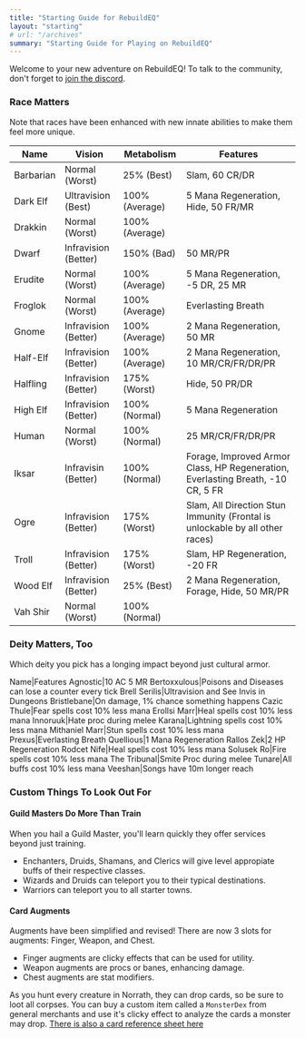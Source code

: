```yaml
---
title: "Starting Guide for RebuildEQ"
layout: "starting"
# url: "/archives"
summary: "Starting Guide for Playing on RebuildEQ"
---
```


Welcome to your new adventure on RebuildEQ! To talk to the community, don't forget to [join the discord](https://discord.gg/0lwW4DnAyID7E7wi).

### Race Matters

Note that races have been enhanced with new innate abilities to make them feel more unique.

Name|Vision|Metabolism|Features
--|--|--|--
Barbarian|Normal (Worst)|25% (Best)|Slam, 60 CR/DR
Dark Elf|Ultravision (Best)|100% (Average)|5 Mana Regeneration, Hide, 50 FR/MR
Drakkin|Normal (Worst)|100% (Average)|
Dwarf|Infravision (Better)|150% (Bad)|50 MR/PR
Erudite|Normal (Worst)|100% (Average)|5 Mana Regeneration, -5 DR, 25 MR
Froglok|Normal (Worst)|100% (Average)|Everlasting Breath
Gnome|Infravision (Better)|100% (Average)|2 Mana Regeneration, 50 MR
Half-Elf|Infravision (Better)|100% (Average)|2 Mana Regeneration, 10 MR/CR/FR/DR/PR
Halfling|Infravision (Better)|175% (Worst)|Hide, 50 PR/DR
High Elf|Infravision (Better)|100% (Normal)|5 Mana Regeneration
Human|Normal (Worst)|100% (Normal)|25 MR/CR/FR/DR/PR
Iksar|Infravisin (Better)|100% (Normal)|Forage, Improved Armor Class, HP Regeneration, Everlasting Breath, -10 CR, 5 FR
Ogre|Infravision (Better)|175% (Worst)|Slam, All Direction Stun Immunity (Frontal is unlockable by all other races)
Troll|Infravision (Better)|175% (Worst)|Slam, HP Regeneration, -20 FR
Wood Elf|Infravision (Better)|25% (Best)|2 Mana Regeneration, Forage, Hide, 50 MR/PR
Vah Shir|Normal (Worst)|100% (Normal)|


### Deity Matters, Too

Which deity you pick has a longing impact beyond just cultural armor.

Name|Features
Agnostic|10 AC 5 MR
Bertoxxulous|Poisons and Diseases can lose a counter every tick
Brell Serilis|Ultravision and See Invis in Dungeons
Bristlebane|On damage, 1% chance something happens
Cazic Thule|Fear spells cost 10% less mana
Erollsi Marr|Heal spells cost 10% less mana
Innoruuk|Hate proc during melee
Karana|Lightning spells cost 10% less mana
Mithaniel Marr|Stun spells cost 10% less mana
Prexus|Everlasting Breath
Quellious|1 Mana Regeneration
Rallos Zek|2 HP Regeneration
Rodcet Nife|Heal spells cost 10% less mana
Solusek Ro|Fire spells cost 10% less mana
The Tribunal|Smite Proc during melee
Tunare|All buffs cost 10% less mana
Veeshan|Songs have 10m longer reach

### Custom Things To Look Out For

#### Guild Masters Do More Than Train

When you hail a Guild Master, you'll learn quickly they offer services beyond just training.

- Enchanters, Druids, Shamans, and Clerics will give level appropiate buffs of their respective classes.
- Wizards and Druids can teleport you to their typical destinations.
- Warriors can teleport you to all starter towns.

#### Card Augments

Augments have been simplified and revised! There are now 3 slots for augments: Finger, Weapon, and Chest. 

- Finger augments are clicky effects that can be used for utility.
- Weapon augments are procs or banes, enhancing damage.
- Chest augments are stat modifiers.

As you hunt every creature in Norrath, they can drop cards, so be sure to loot all corpses. You can buy a custom item called a `MonsterDex` from general merchants and use it's clicky effect to analyze the cards a monster may drop. [There is also a card reference sheet here](/cards)